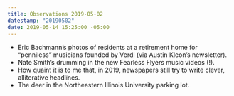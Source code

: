 ```yaml
---
title: Observations 2019-05-02
datestamp: "20190502"
date: 2019-05-14 15:25:00 -05:00
---
```


- Eric Bachmann’s photos of residents at a retirement home for “penniless” musicians founded by Verdi (via Austin Kleon’s newsletter).
- Nate Smith’s drumming in the new Fearless Flyers music videos (!).
- How quaint it is to me that, in 2019, newspapers still try to write clever, alliterative headlines.
- The deer in the Northeastern Illinois University parking lot.
